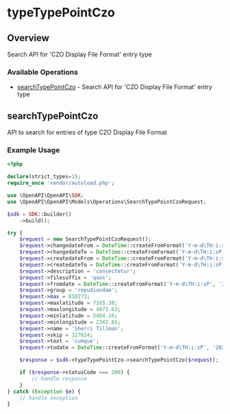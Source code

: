 # typeTypePointCzo

## Overview

Search API for 'CZO Display File Format' entry type

### Available Operations

* [searchTypePointCzo](#searchtypepointczo) - Search API for 'CZO Display File Format' entry type

## searchTypePointCzo

API to search for entries of type CZO Display File Format

### Example Usage

```php
<?php

declare(strict_types=1);
require_once 'vendor/autoload.php';

use \OpenAPI\OpenAPI\SDK;
use \OpenAPI\OpenAPI\Models\Operations\SearchTypePointCzoRequest;

$sdk = SDK::builder()
    ->build();

try {
    $request = new SearchTypePointCzoRequest();
    $request->changedateFrom = DateTime::createFromFormat('Y-m-d\TH:i:sP', '2020-11-21T17:50:54.328Z');
    $request->changedateTo = DateTime::createFromFormat('Y-m-d\TH:i:sP', '2022-08-31T14:44:31.131Z');
    $request->createdateFrom = DateTime::createFromFormat('Y-m-d\TH:i:sP', '2022-09-08T00:50:35.455Z');
    $request->createdateTo = DateTime::createFromFormat('Y-m-d\TH:i:sP', '2022-08-10T16:00:54.799Z');
    $request->description = 'consectetur';
    $request->filesuffix = 'quos';
    $request->fromdate = DateTime::createFromFormat('Y-m-d\TH:i:sP', '2022-08-19T07:07:10.067Z');
    $request->group = 'repudiandae';
    $request->max = 818273;
    $request->maxlatitude = 7165.38;
    $request->maxlongitude = 4973.63;
    $request->minlatitude = 5404.16;
    $request->minlongitude = 2343.83;
    $request->name = 'Sherri Tillman';
    $request->skip = 327624;
    $request->text = 'cumque';
    $request->todate = DateTime::createFromFormat('Y-m-d\TH:i:sP', '2021-12-27T00:11:05.949Z');

    $response = $sdk->typeTypePointCzo->searchTypePointCzo($request);

    if ($response->statusCode === 200) {
        // handle response
    }
} catch (Exception $e) {
    // handle exception
}
```
